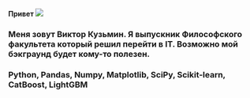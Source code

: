 #### Привет ![](https://github.com/blackcater/blackcater/raw/main/images/Hi.gif)
### Меня зовут Виктор Кузьмин. Я выпускник Философского факультета который решил перейти в IT. Возможно мой бэкграунд будет кому-то полезен. 

### Python, Pandas, Numpy, Matplotlib, SciPy, Scikit-learn, CatBoost, LightGBM
